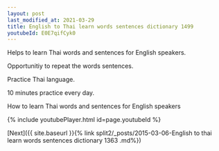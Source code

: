 ```yaml
---
layout: post
last_modified_at: 2021-03-29
title: English to Thai learn words sentences dictionary 1499 
youtubeId: E0E7qifCyk0
---
```

 
 
Helps to learn Thai words and sentences for English speakers.

Opportunitiy to repeat the words sentences. 

Practice Thai language. 
 
10 minutes practice every day. 
 
How to learn Thai words and sentences for English speakers 
 
{% include youtubePlayer.html id=page.youtubeId %}
 
 
[Next]({{ site.baseurl }}{% link  split2/_posts/2015-03-06-English to thai learn words sentences dictionary 1363 .md%})
 
